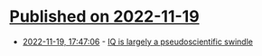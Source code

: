 # [Published on 2022-11-19](index.md)

* [2022-11-19, 17:47:06](https://news.ycombinator.com/item?id=33672551) - [IQ is largely a pseudoscientific swindle](https://medium.com/incerto/iq-is-largely-a-pseudoscientific-swindle-f131c101ba39)
